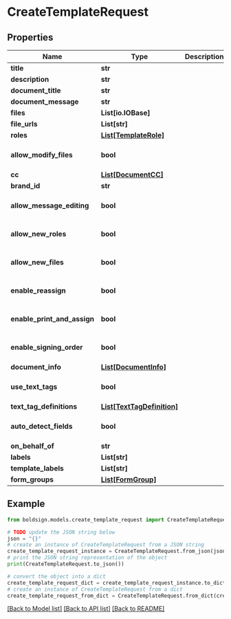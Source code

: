 # CreateTemplateRequest


## Properties

Name | Type | Description | Notes
------------ | ------------- | ------------- | -------------
**title** | **str** |  | 
**description** | **str** |  | [optional] 
**document_title** | **str** |  | [optional] 
**document_message** | **str** |  | [optional] 
**files** | **List[io.IOBase]** |  | [optional] 
**file_urls** | **List[str]** |  | [optional] 
**roles** | [**List[TemplateRole]**](TemplateRole.md) |  | [optional] 
**allow_modify_files** | **bool** |  | [optional] [default to True]
**cc** | [**List[DocumentCC]**](DocumentCC.md) |  | [optional] 
**brand_id** | **str** |  | [optional] 
**allow_message_editing** | **bool** |  | [optional] [default to True]
**allow_new_roles** | **bool** |  | [optional] [default to True]
**allow_new_files** | **bool** |  | [optional] [default to True]
**enable_reassign** | **bool** |  | [optional] [default to True]
**enable_print_and_assign** | **bool** |  | [optional] [default to False]
**enable_signing_order** | **bool** |  | [optional] [default to False]
**document_info** | [**List[DocumentInfo]**](DocumentInfo.md) |  | [optional] 
**use_text_tags** | **bool** |  | [optional] [default to False]
**text_tag_definitions** | [**List[TextTagDefinition]**](TextTagDefinition.md) |  | [optional] 
**auto_detect_fields** | **bool** |  | [optional] [default to False]
**on_behalf_of** | **str** |  | [optional] 
**labels** | **List[str]** |  | [optional] 
**template_labels** | **List[str]** |  | [optional] 
**form_groups** | [**List[FormGroup]**](FormGroup.md) |  | [optional] 

## Example

```python
from boldsign.models.create_template_request import CreateTemplateRequest

# TODO update the JSON string below
json = "{}"
# create an instance of CreateTemplateRequest from a JSON string
create_template_request_instance = CreateTemplateRequest.from_json(json)
# print the JSON string representation of the object
print(CreateTemplateRequest.to_json())

# convert the object into a dict
create_template_request_dict = create_template_request_instance.to_dict()
# create an instance of CreateTemplateRequest from a dict
create_template_request_from_dict = CreateTemplateRequest.from_dict(create_template_request_dict)
```
[[Back to Model list]](../README.md#documentation-for-models) [[Back to API list]](../README.md#documentation-for-api-endpoints) [[Back to README]](../README.md)


